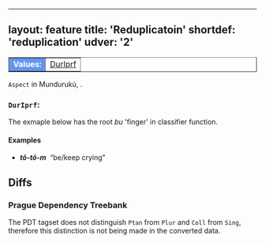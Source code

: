 
---
layout: feature
title: 'Reduplicatoin'
shortdef: 'reduplication'
udver: '2'
---

<table class="typeindex" border="1">
<tr>
  <td style="background-color:cornflowerblue;color:white"><strong>Values:</strong> </td>
  <td><a href="">DurIprf</a></td>
  
  
</tr>
</table>

`Aspect` in Mundurukú, .

### <a name="DurIprf">`DurIprf`</a>: 

The exmaple below has the root *bu* 'finger' in classifier function.
#### Examples

* _<b>tõ-tõ-m</b>&nbsp;_ “be/keep crying”








## Diffs

### Prague Dependency Treebank

The PDT tagset does not distinguish `Ptan` from `Plur` and `Coll` from `Sing`,
therefore this distinction is not being made in the converted data.
<!-- Interlanguage links updated Čt lis 12 09:43:03 CET 2020 -->
